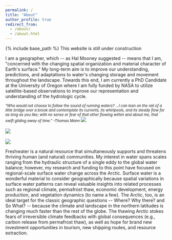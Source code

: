```yaml
---
permalink: /
title: "About"
author_profile: true
redirect_from: 
  - /about/
  - /about.html
---
```


{% include base_path %}
This website is still under construction

I am a geographer, which -- as Hal Mooney suggested -- means that I am, "concerned with the changing spatial organization and material character of Earth's surface."  My long-term aim is to improve our understanding, predictions, and adaptations to water's changing storage and movement throughout the landscape. Towards this end, I am currently a PhD Candidate at the University of Oregon where I am fully funded by NASA to utilize satellite-based observations to improve our representation and understanding of the hydrologic cycle. 


<span style="font-size:0.82em;">*"Who would not choose to follow the sound of running waters? ...I can lean on the rail of a little bridge over a brook and contemplate its currents, its whirlpools, and its steady flow for as long as you like; with no sense or fear of that other flowing within and about me, that swift gliding away of time." -Thomas Mann* </span>
<img src='/images/sweetCreekBanner2.jpg' > 
<br/>
<br/>
<img src='/images/AlaskaBasin2.jpg' > 
<br/>
<br/>
<img src='/images/rioFigueroabanner.jpg' > 


Freshwater is a natural resource that simultaneously supports and threatens thriving human (and natural) communities. My interest in water spans scales ranging from the hydraulic structure of a single eddy to the global water balance; however, my research and funding to this point have focused on regional-scale surface water change across the Arctic. Surface water is a wonderful material to consider geographically because spatial variations in surface water patterns can reveal valuable insights into related processes such as regional climate, permafrost thaw, economic development, energy production, and vegetation dynamics (to name a few). The Arctic, too, is an ideal target for the classic geographic questions -- Where? Why there? and So What? -- because the climate and landscape in the northern latitudes is changing much faster than the rest of the globe. The thawing Arctic stokes fears of irreversible climate feedbacks with global consequences (e.g., carbon release from permafrost thaw), as well as hope for brand new investment opportunities in tourism, new shipping routes, and resource extraction.


